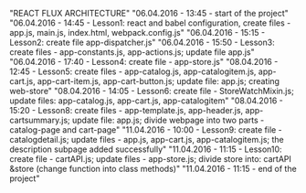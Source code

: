 "REACT FLUX ARCHITECTURE" 
"06.04.2016 - 13:45 - start of the project" 
"06.04.2016 - 14:45 - Lesson1: react and babel configuration, create files - app.js, main.js, index.html, webpack.config.js" 
"06.04.2016 - 15:15 - Lesson2: create file app-dispatcher.js" 
"06.04.2016 - 15:50 - Lesson3: create files - app-constants.js, app-actions.js; update file app.js" 
"06.04.2016 - 17:40 - Lesson4: create file - app-store.js" 
"08.04.2016 - 12:45 - Lesson5: create files - app-catalog.js, app-catalogitem.js, app-cart.js, app-cart-item.js, app-cart-button.js; update file: app.js; creating web-store" 
"08.04.2016 - 14:05 - Lesson6: create file - StoreWatchMixin.js; update files: app-catalog.js, app-cart.js, app-catalogitem" 
"08.04.2016 - 15:20 - Lesson8: create files - app-template.js, app-header.js, app-cartsummary.js; update file: app.js; divide webpage into two parts - catalog-page and cart-page" 
"11.04.2016 - 10:00 - Lesson9: create file - catalogdetail.js; update files - app.js, app-cart.js, app-catalogitem.js; the description subpage added successfully" 
"11.04.2016 - 11:15 - Lesson10: create file - cartAPI.js; update files - app-store.js; divide store into: cartAPI &store (change function into class methods)" 
"11.04.2016 - 11:15 - end of the project" 


